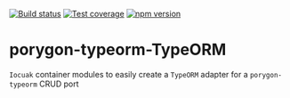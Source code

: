[![Build status](https://github.com/cuaklabs/iocuak/workflows/ci/badge.svg)](https://github.com/cuaklabs/iocuak/workflows/build/badge.svg)
[![Test coverage](https://codecov.io/gh/cuaklabs/iocuak/branch/master/graph/badge.svg?flag=porygon-typeorm)](https://codecov.io/gh/cuaklabs/iocuak/branch/master/graph/badge.svg?flag=porygon-typeorm)
[![npm version](https://img.shields.io/github/package-json/v/cuaklabs/iocuak?filename=packages%2Fporygon-typeorm%2Fpackage.json&style=plastic)](https://www.npmjs.com/package/@cuaklabs/porygon-typeorm)


# porygon-typeorm-TypeORM

`Iocuak` container modules to easily create a `TypeORM` adapter for a `porygon-typeorm` CRUD port
